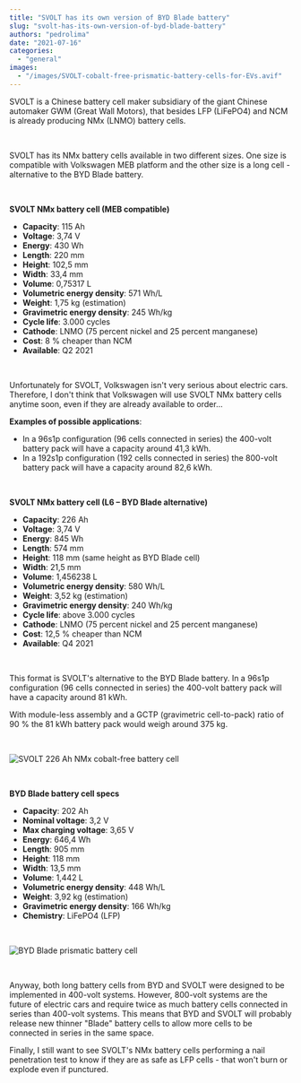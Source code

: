 ```yaml
---
title: "SVOLT has its own version of BYD Blade battery"
slug: "svolt-has-its-own-version-of-byd-blade-battery"
authors: "pedrolima"
date: "2021-07-16"
categories: 
  - "general"
images: 
  - "/images/SVOLT-cobalt-free-prismatic-battery-cells-for-EVs.avif"
---
```


SVOLT is a Chinese battery cell maker subsidiary of the giant Chinese automaker GWM (Great Wall Motors), that besides LFP (LiFePO4) and NCM is already producing NMx (LNMO) battery cells.

 

SVOLT has its NMx battery cells available in two different sizes. One size is compatible with Volkswagen MEB platform and the other size is a long cell - alternative to the BYD Blade battery.

 

**SVOLT NMx battery cell (MEB compatible)**

- **Capacity**: 115 Ah
- **Voltage**: 3,74 V
- **Energy**: 430 Wh
- **Length**: 220 mm
- **Height**: 102,5 mm
- **Width**: 33,4 mm
- **Volume**: 0,75317 L
- **Volumetric energy density**: 571 Wh/L
- **Weight**: 1,75 kg (estimation)
- **Gravimetric energy density**: 245 Wh/kg
- **Cycle life**: 3.000 cycles
- **Cathode**: LNMO (75 percent nickel and 25 percent manganese)
- **Cost**: 8 % cheaper than NCM
- **Available**: Q2 2021

 

Unfortunately for SVOLT, Volkswagen isn't very serious about electric cars. Therefore, I don't think that Volkswagen will use SVOLT NMx battery cells anytime soon, even if they are already available to order...

**Examples of possible applications**:

- In a 96s1p configuration (96 cells connected in series) the 400-volt battery pack will have a capacity around 41,3 kWh.
- In a 192s1p configuration (192 cells connected in series) the 800-volt battery pack will have a capacity around 82,6 kWh.

 

**SVOLT NMx battery cell (L6 – BYD Blade alternative)**

- **Capacity**: 226 Ah
- **Voltage**: 3,74 V
- **Energy**: 845 Wh
- **Length**: 574 mm
- **Height**: 118 mm (same height as BYD Blade cell)
- **Width**: 21,5 mm
- **Volume**: 1,456238 L
- **Volumetric energy density**: 580 Wh/L
- **Weight**: 3,52 kg (estimation)
- **Gravimetric energy density**: 240 Wh/kg
- **Cycle life**: above 3.000 cycles
- **Cathode**: LNMO (75 percent nickel and 25 percent manganese)
- **Cost**: 12,5 % cheaper than NCM
- **Available**: Q4 2021

 

This format is SVOLT's alternative to the BYD Blade battery. In a 96s1p configuration (96 cells connected in series) the 400-volt battery pack will have a capacity around 81 kWh.

With module-less assembly and a GCTP (gravimetric cell-to-pack) ratio of 90 % the 81 kWh battery pack would weigh around 375 kg.

 

![SVOLT 226 Ah NMx cobalt-free battery cell](images/SVOLT-226-Ah-NMx-cobalt-free-battery-cell.avif)

 

**BYD Blade battery cell specs**

- **Capacity**: 202 Ah
- **Nominal voltage**: 3,2 V
- **Max charging voltage**: 3,65 V
- **Energy**: 646,4 Wh
- **Length**: 905 mm
- **Height**: 118 mm
- **Width**: 13,5 mm
- **Volume**: 1,442 L
- **Volumetric energy density**: 448 Wh/L
- **Weight**: 3,92 kg (estimation)
- **Gravimetric energy density**: 166 Wh/kg
- **Chemistry**: LiFePO4 (LFP)

 

![BYD Blade prismatic battery cell](images/BYD-Blade-prismatic-battery-cell.avif)

 

Anyway, both long battery cells from BYD and SVOLT were designed to be implemented in 400-volt systems. However, 800-volt systems are the future of electric cars and require twice as much battery cells connected in series than 400-volt systems. This means that BYD and SVOLT will probably release new thinner "Blade" battery cells to allow more cells to be connected in series in the same space.

Finally, I still want to see SVOLT's NMx battery cells performing a nail penetration test to know if they are as safe as LFP cells - that won't burn or explode even if punctured.
